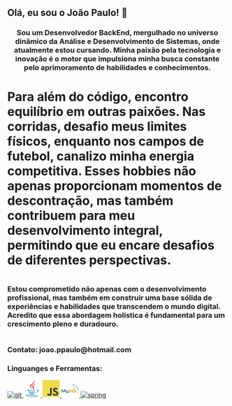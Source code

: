 ## Olá, eu sou o João Paulo!  🚀


<h3 align="center"> Sou um Desenvolvedor BackEnd, mergulhado no universo dinâmico da Análise e Desenvolvimento de Sistemas, onde atualmente estou cursando. Minha paixão pela tecnologia e inovação é o motor que impulsiona minha busca constante pelo aprimoramento de habilidades e conhecimentos.
<h1>
<h1>

Para além do código, encontro equilíbrio em outras paixões. Nas corridas, desafio meus limites físicos, enquanto nos campos de futebol, canalizo minha energia competitiva. Esses hobbies não apenas proporcionam momentos de descontração, mas também contribuem para meu desenvolvimento integral, permitindo que eu encare desafios de diferentes perspectivas.
<h1>
<h1>


<h3>Estou comprometido não apenas com o desenvolvimento profissional, mas também em construir uma base sólida de experiências e habilidades que transcendem o mundo digital. Acredito que essa abordagem holística é fundamental para um crescimento pleno e duradouro.</h3>
<h1>
<h1>


<h3 align="left">Contato: joao.ppaulo@hotmail.com  </h3>
<p align="left">
</p>

<h3 align="left">Linguanges e Ferramentas: </h3>
<p align="left"> <a href="https://git-scm.com/" target="_blank" rel="noreferrer"> <img src="https://www.vectorlogo.zone/logos/git-scm/git-scm-icon.svg" alt="git" width="40" height="40"/> </a> <a href="https://www.java.com" target="_blank" rel="noreferrer"> <img src="https://raw.githubusercontent.com/devicons/devicon/master/icons/java/java-original.svg" alt="java" width="40" height="40"/> </a> <a href="https://developer.mozilla.org/en-US/docs/Web/JavaScript" target="_blank" rel="noreferrer"> <img src="https://raw.githubusercontent.com/devicons/devicon/master/icons/javascript/javascript-original.svg" alt="javascript" width="40" height="40"/> </a> <a href="https://www.mysql.com/" target="_blank" rel="noreferrer"> <img src="https://raw.githubusercontent.com/devicons/devicon/master/icons/mysql/mysql-original-wordmark.svg" alt="mysql" width="40" height="40"/> </a> <a href="https://spring.io/" target="_blank" rel="noreferrer"> <img src="https://www.vectorlogo.zone/logos/springio/springio-icon.svg" alt="spring" width="40" height="40"/> </a> </p>
